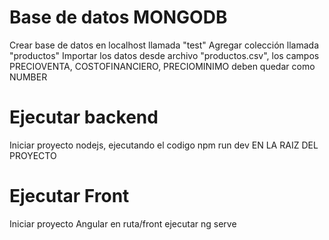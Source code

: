 # Base de datos MONGODB
Crear base de datos en localhost llamada "test"
Agregar colección llamada "productos"
Importar los datos desde archivo "productos.csv", los campos PRECIOVENTA, COSTOFINANCIERO, PRECIOMINIMO deben quedar como NUMBER

# Ejecutar backend
Iniciar proyecto nodejs, ejecutando el codigo npm run dev EN LA RAIZ DEL PROYECTO

# Ejecutar Front
Iniciar proyecto Angular en ruta/front ejecutar ng serve


